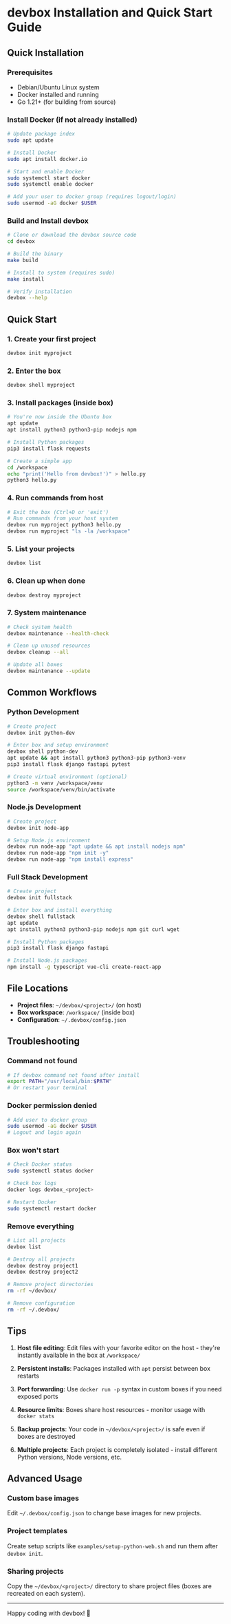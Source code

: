# devbox Installation and Quick Start Guide

## Quick Installation

### Prerequisites
- Debian/Ubuntu Linux system
- Docker installed and running
- Go 1.21+ (for building from source)

### Install Docker (if not already installed)
```bash
# Update package index
sudo apt update

# Install Docker
sudo apt install docker.io

# Start and enable Docker
sudo systemctl start docker
sudo systemctl enable docker

# Add your user to docker group (requires logout/login)
sudo usermod -aG docker $USER
```

### Build and Install devbox
```bash
# Clone or download the devbox source code
cd devbox

# Build the binary
make build

# Install to system (requires sudo)
make install

# Verify installation
devbox --help
```

## Quick Start

### 1. Create your first project
```bash
devbox init myproject
```

### 2. Enter the box
```bash
devbox shell myproject
```

### 3. Install packages (inside box)
```bash
# You're now inside the Ubuntu box
apt update
apt install python3 python3-pip nodejs npm

# Install Python packages
pip3 install flask requests

# Create a simple app
cd /workspace
echo "print('Hello from devbox!')" > hello.py
python3 hello.py
```

### 4. Run commands from host
```bash
# Exit the box (Ctrl+D or 'exit')
# Run commands from your host system
devbox run myproject python3 hello.py
devbox run myproject "ls -la /workspace"
```

### 5. List your projects
```bash
devbox list
```

### 6. Clean up when done
```bash
devbox destroy myproject
```

### 7. System maintenance
```bash
# Check system health
devbox maintenance --health-check

# Clean up unused resources
devbox cleanup --all

# Update all boxes
devbox maintenance --update
```

## Common Workflows

### Python Development
```bash
# Create project
devbox init python-dev

# Enter box and setup environment
devbox shell python-dev
apt update && apt install python3 python3-pip python3-venv
pip3 install flask django fastapi pytest

# Create virtual environment (optional)
python3 -m venv /workspace/venv
source /workspace/venv/bin/activate
```

### Node.js Development
```bash
# Create project
devbox init node-app

# Setup Node.js environment
devbox run node-app "apt update && apt install nodejs npm"
devbox run node-app "npm init -y"
devbox run node-app "npm install express"
```

### Full Stack Development
```bash
# Create project
devbox init fullstack

# Enter box and install everything
devbox shell fullstack
apt update
apt install python3 python3-pip nodejs npm git curl wget

# Install Python packages
pip3 install flask django fastapi

# Install Node.js packages
npm install -g typescript vue-cli create-react-app
```

## File Locations

- **Project files**: `~/devbox/<project>/` (on host)
- **Box workspace**: `/workspace/` (inside box)
- **Configuration**: `~/.devbox/config.json`

## Troubleshooting

### Command not found
```bash
# If devbox command not found after install
export PATH="/usr/local/bin:$PATH"
# Or restart your terminal
```

### Docker permission denied
```bash
# Add user to docker group
sudo usermod -aG docker $USER
# Logout and login again
```

### Box won't start
```bash
# Check Docker status
sudo systemctl status docker

# Check box logs
docker logs devbox_<project>

# Restart Docker
sudo systemctl restart docker
```

### Remove everything
```bash
# List all projects
devbox list

# Destroy all projects
devbox destroy project1
devbox destroy project2

# Remove project directories
rm -rf ~/devbox/

# Remove configuration
rm -rf ~/.devbox/
```

## Tips

1. **Host file editing**: Edit files with your favorite editor on the host - they're instantly available in the box at `/workspace/`

2. **Persistent installs**: Packages installed with `apt` persist between box restarts

3. **Port forwarding**: Use `docker run -p` syntax in custom boxes if you need exposed ports

4. **Resource limits**: Boxes share host resources - monitor usage with `docker stats`

5. **Backup projects**: Your code in `~/devbox/<project>/` is safe even if boxes are destroyed

6. **Multiple projects**: Each project is completely isolated - install different Python versions, Node versions, etc.

## Advanced Usage

### Custom base images
Edit `~/.devbox/config.json` to change base images for new projects.

### Project templates
Create setup scripts like `examples/setup-python-web.sh` and run them after `devbox init`.

### Sharing projects
Copy the `~/devbox/<project>/` directory to share project files (boxes are recreated on each system).

---

Happy coding with devbox! 🚀